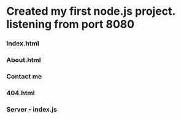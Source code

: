 # Created my first node.js project. listening from port 8080

### Index.html
### About.html
### Contact me
### 404.html
### Server - index.js
